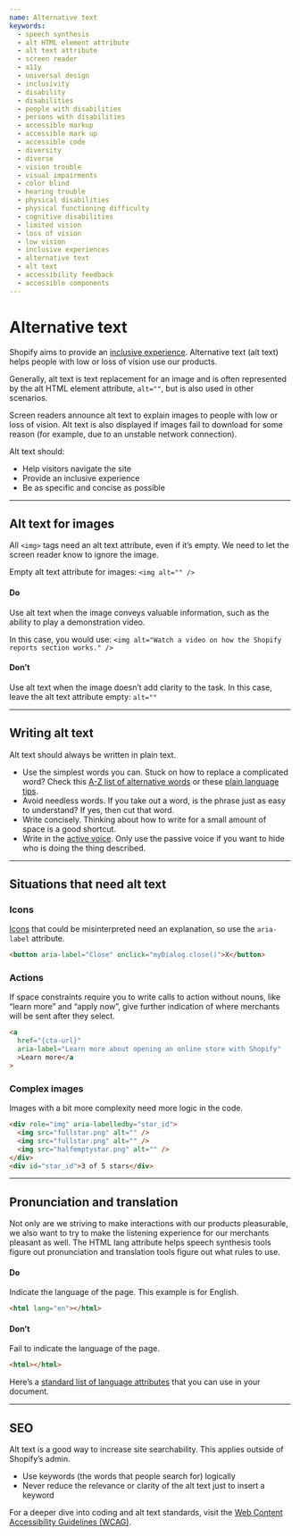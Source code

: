 ```yaml
---
name: Alternative text
keywords:
  - speech synthesis
  - alt HTML element attribute
  - alt text attribute
  - screen reader
  - a11y
  - universal design
  - inclusivity
  - disability
  - disabilities
  - people with disabilities
  - persons with disabilities
  - accessible markup
  - accessible mark up
  - accessible code
  - diversity
  - diverse
  - vision trouble
  - visual impairments
  - color blind
  - hearing trouble
  - physical disabilities
  - physical functioning difficulty
  - cognitive disabilities
  - limited vision
  - loss of vision
  - low vision
  - inclusive experiences
  - alternative text
  - alt text
  - accessibility feedback
  - accessible components
---
```


# Alternative text

Shopify aims to provide an [inclusive experience](/foundations/accessibility). Alternative text (alt text) helps people with low or loss of vision use our products.

Generally, alt text is text replacement for an image and is often represented by the alt HTML element attribute, `alt=""`, but is also used in other scenarios.

Screen readers announce alt text to explain images to people with low or loss of vision. Alt text is also displayed if images fail to download for some reason (for example, due to an unstable network connection).

Alt text should:

- Help visitors navigate the site
- Provide an inclusive experience
- Be as specific and concise as possible

---

## Alt text for images

All `<img>` tags need an alt text attribute, even if it’s empty. We need to let the screen reader know to ignore the image.

Empty alt text attribute for images: `<img alt="" />`

<!-- dodont -->

#### Do

Use alt text when the image conveys valuable information, such as the ability to play a demonstration video.

In this case, you would use:
`<img alt="Watch a video on how the Shopify reports section works." />`

#### Don’t

Use alt text when the image doesn’t add clarity to the task. In this case, leave the alt text attribute empty: `alt=""`

<!-- end -->

---

## Writing alt text

Alt text should always be written in plain text.

- Use the simplest words you can. Stuck on how to replace a complicated word? Check this [A-Z list of alternative words](https://www.plainenglish.co.uk/the-a-z-of-alternative-words.html) or these [plain language tips](/content/product-content#write-for-a-7-grade-reading-level).
- Avoid needless words. If you take out a word, is the phrase just as easy to understand? If yes, then cut that word.
- Write concisely. Thinking about how to write for a small amount of space is a good shortcut.
- Write in the [active voice](/content/grammar-and-mechanics#basics). Only use the passive voice if you want to hide who is doing the thing described.

---

## Situations that need alt text

### Icons

[Icons](/components/icon) that could be misinterpreted need an explanation, so use the `aria-label` attribute.

```html
<button aria-label="Close" onclick="myDialog.close()">X</button>
```

### Actions

If space constraints require you to write calls to action without nouns, like “learn more” and “apply now”, give further indication of where merchants will be sent after they select.

```html
<a
  href="{cta-url}"
  aria-label="Learn more about opening an online store with Shopify"
  >Learn more</a
>
```

### Complex images

Images with a bit more complexity need more logic in the code.

```html
<div role="img" aria-labelledby="star_id">
  <img src="fullstar.png" alt="" />
  <img src="fullstar.png" alt="" />
  <img src="halfemptystar.png" alt="" />
</div>
<div id="star_id">3 of 5 stars</div>
```

---

## Pronunciation and translation

Not only are we striving to make interactions with our products pleasurable, we also want to try to make the listening experience for our merchants pleasant as well. The HTML lang attribute helps speech synthesis tools figure out pronunciation and translation tools figure out what rules to use.

<!-- dodont -->

#### Do

Indicate the language of the page. This example is for English.

```html
<html lang="en"></html>
```

#### Don’t

Fail to indicate the language of the page.

```html
<html></html>
```

<!-- end -->

Here’s a
[standard list of language attributes](https://www.iana.org/assignments/language-subtag-registry/language-subtag-registry) that you can use in your document.

---

## SEO

Alt text is a good way to increase site searchability. This applies outside of Shopify’s admin.

- Use keywords (the words that people search for) logically
- Never reduce the relevance or clarity of the alt text just to insert a keyword

For a deeper dive into coding and alt text standards, visit the
[Web Content Accessibility Guidelines (WCAG)](https://www.w3.org/WAI/intro/wcag.php).
